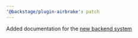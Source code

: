 ```yaml
---
'@backstage/plugin-airbrake': patch
---
```


Added documentation for the [new backend system](https://backstage.io/docs/backend-system/)
